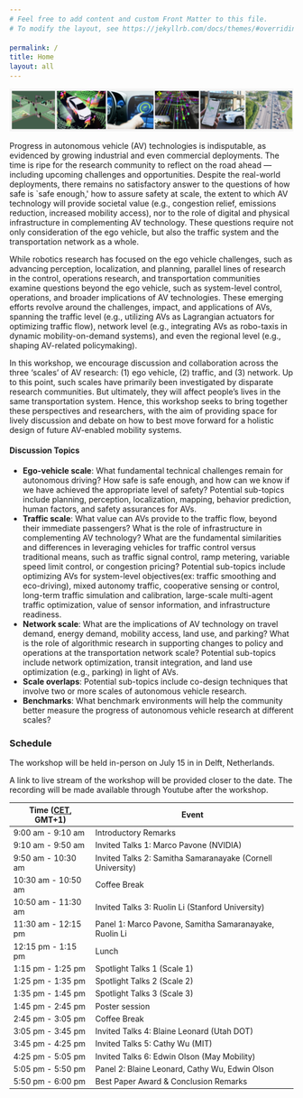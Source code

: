 ```yaml
---
# Feel free to add content and custom Front Matter to this file.
# To modify the layout, see https://jekyllrb.com/docs/themes/#overriding-theme-defaults

permalink: /
title: Home
layout: all
---
```


![AVAS banner](assets/img/avas-banner.png)

Progress in autonomous vehicle (AV) technologies is indisputable, as evidenced by growing industrial and even commercial deployments. The time is ripe for the research community to reflect on the road ahead — including upcoming challenges and opportunities. Despite the real-world deployments, there remains no satisfactory answer to the questions of how safe is `safe enough,' how to assure safety at scale, the extent to which AV technology will provide societal value (e.g., congestion relief, emissions reduction, increased mobility access), nor to the role of digital and physical infrastructure in complementing AV technology. These questions require not only consideration of the ego vehicle, but also the traffic system and the transportation network as a whole.

While robotics research has focused on the ego vehicle challenges, such as advancing perception, localization, and planning, parallel lines of research in the control, operations research, and transportation communities examine questions beyond the ego vehicle, such as system-level control, operations, and broader implications of AV technologies. These emerging efforts revolve around the challenges, impact, and applications of AVs, spanning the traffic level (e.g., utilizing AVs as Lagrangian actuators for optimizing traffic flow), network level (e.g., integrating AVs as robo-taxis in dynamic mobility-on-demand systems), and even the regional level (e.g., shaping AV-related policymaking).

In this workshop, we encourage discussion and collaboration across the three ‘scales’ of AV research: (1) ego vehicle, (2) traffic, and (3) network. Up to this point, such scales have primarily been investigated by disparate research communities. But ultimately, they will affect people’s lives in the same transportation system. Hence, this workshop seeks to bring together these perspectives and researchers, with the aim of providing space for lively discussion and debate on how to best move forward for a holistic design of future AV-enabled mobility systems.

#### Discussion Topics

- **Ego-vehicle scale**: What fundamental technical challenges remain for autonomous driving? How safe is safe enough, and how can we know if we have achieved the appropriate level of safety? Potential sub-topics include planning, perception, localization, mapping, behavior prediction, human factors, and safety assurances for AVs.
- **Traffic scale**: What value can AVs provide to the traffic flow, beyond their immediate passengers? What is the role of infrastructure in complementing AV technology? What are the fundamental similarities and differences in leveraging vehicles for traffic control versus traditional means, such as traffic signal control, ramp metering, variable speed limit control, or congestion pricing? Potential sub-topics include optimizing AVs for system-level objectives(ex: traffic smoothing and eco-driving), mixed autonomy traffic, cooperative sensing or control, long-term traffic simulation and calibration, large-scale multi-agent traffic optimization, value of sensor information, and infrastructure readiness.
- **Network scale**: What are the implications of AV technology on travel demand, energy demand, mobility access, land use, and parking? What is the role of algorithmic research in supporting changes to policy and operations at the transportation network scale? Potential sub-topics include network optimization, transit integration, and land use optimization (e.g., parking) in light of AVs. 
- **Scale overlaps**: Potential sub-topics include co-design techniques that involve two or more scales of autonomous vehicle research.
- **Benchmarks**: What benchmark environments will help the community better measure the progress of autonomous vehicle research at different scales?

### Schedule

The workshop will be held in-person on July 15 in in Delft, Netherlands. 

A link to live stream of the workshop will be provided closer to the date. The recording will be made available through Youtube after the workshop.
<table>
<thead>
  <tr>
    <th>Time (<a href="https://www.worldtimeserver.com/current_time_in_NL.aspx?city=Delft">CET</a>, GMT+1)</th>
    <th>Event</th>
  </tr>
</thead>
<tbody>
  <tr>
    <td>9:00 am - 9:10 am</td>
    <td>Introductory Remarks</td>
  </tr>
  <tr>
    <td>9:10 am - 9:50 am</td>
    <td>Invited Talks 1: Marco Pavone (NVIDIA)</td>
  </tr>
  <tr>
    <td>9:50 am - 10:30 am</td>
    <td>Invited Talks 2: Samitha Samaranayake (Cornell University)</td>
  </tr>
  <tr>
    <td>10:30 am - 10:50 am</td>
    <td>Coffee Break</td>
  </tr>
  <tr>
    <td>10:50 am - 11:30 am</td>
    <td>Invited Talks 3: Ruolin Li (Stanford University)</td>
  </tr>
  <tr>
    <td>11:30 am - 12:15 pm</td>
    <td>Panel 1: Marco Pavone, Samitha Samaranayake, Ruolin Li</td>
  </tr>
  <tr>
    <td>12:15 pm - 1:15 pm</td>
    <td>Lunch</td>
  </tr>
  <tr>
    <td>1:15 pm - 1:25 pm</td>
    <td>Spotlight Talks 1 (Scale 1)</td>
  </tr>
  <tr>
    <td>1:25 pm - 1:35 pm</td>
    <td>Spotlight Talks 2 (Scale 2)</td>
  </tr>
  <tr>
    <td>1:35 pm - 1:45 pm</td>
    <td>Spotlight Talks 3 (Scale 3)</td>
  </tr>
  <tr>
    <td>1:45 pm - 2:45 pm</td>
    <td>Poster session</td>
  </tr>
  <tr>
    <td>2:45 pm - 3:05 pm</td>
    <td>Coffee Break</td>
  </tr>
  <tr>
    <td>3:05 pm - 3:45 pm</td>
    <td>Invited Talks 4: Blaine Leonard (Utah DOT)</td>
  </tr>
  <tr>
    <td>3:45 pm - 4:25 pm</td>
    <td>Invited Talks 5: Cathy Wu (MIT)</td>
  </tr>
  <tr>
    <td>4:25 pm - 5:05 pm</td>
    <td>Invited Talks 6: Edwin Olson (May Mobility)</td>
  </tr>
  <tr>
    <td>5:05 pm - 5:50 pm</td>
    <td>Panel 2: Blaine Leonard, Cathy Wu, Edwin Olson</td>
  </tr>
  <tr>
    <td>5:50 pm - 6:00 pm</td>
    <td>Best Paper Award & Conclusion Remarks</td>
  </tr>
</tbody>
</table>
